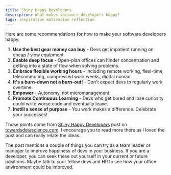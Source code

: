 ```yaml
---
title: Shiny Happy Developers
description: What makes software developers happy?
tags: inspiration motivation reflection
---
```


Here are some recommendations for how to make your software developers happy.

1. **Use the best gear money can buy** - Devs get impatient running on cheap / slow equipment.
2. **Enable deep focus** - Open-plan offices can hinder concentration and getting into a state of flow when solving problems.
3. **Embrace flexible working hours** - Including remote working, flexi-time, telecommuting, compressed work weeks, digital nomad.
4. **It's a burn-down not a burn-out!** - Don't expect devs to regularly work overtime.
5. **Empower** - Autonomy, not micromanagement.
6. **Promote Continuous Learning** - Devs who get bored and lose curiosity could write worse code and eventually leave.
7. **Instill a sense of purpose** - You work makes a difference. Celebrate your successes!

Those points come from [Shiny Happy Developers](https://towardsdatascience.com/shiny-happy-developers-7928ddc22878) post on [towardsdatascience.com](https://towardsdatascience.com/). I encourage you to read more there as I loved the post and can really relate the ideas.

 The post mentions a couple of things you can try as a team leader or manager to improve happiness of devs in your business. If you are a developer, you can seek these out yourself in your current or future positions. Maybe talk to your fellow devs and HR to see how your office environment could be improved.
